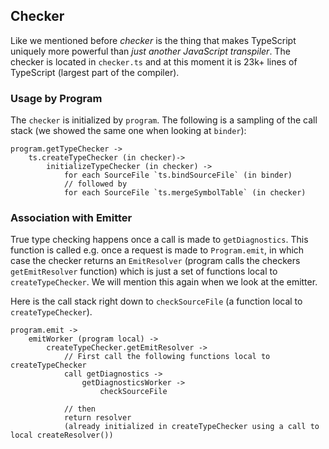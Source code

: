## Checker
Like we mentioned before *checker* is the thing that makes TypeScript uniquely more powerful than *just another JavaScript transpiler*. The checker is located in `checker.ts` and at this moment it is 23k+ lines of TypeScript (largest part of the compiler).

### Usage by Program
The `checker` is initialized by `program`. The following is a sampling of the call stack (we showed the same one when looking at `binder`):

```
program.getTypeChecker ->
    ts.createTypeChecker (in checker)->
        initializeTypeChecker (in checker) ->
            for each SourceFile `ts.bindSourceFile` (in binder)
            // followed by
            for each SourceFile `ts.mergeSymbolTable` (in checker)
```

### Association with Emitter
True type checking happens once a call is made to `getDiagnostics`. This function is called e.g. once a request is made to `Program.emit`, in which case the checker returns an `EmitResolver` (program calls the checkers `getEmitResolver` function) which is just a set of functions local to `createTypeChecker`. We will mention this again when we look at the emitter.

Here is the call stack right down to `checkSourceFile` (a function local to `createTypeChecker`).

```
program.emit ->
    emitWorker (program local) ->
        createTypeChecker.getEmitResolver ->
            // First call the following functions local to createTypeChecker
            call getDiagnostics ->
                getDiagnosticsWorker ->
                    checkSourceFile

            // then
            return resolver
            (already initialized in createTypeChecker using a call to local createResolver())
```
